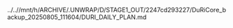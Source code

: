 ../..//mnt/h/ARCHIVE/.UNWRAP/D/STAGE1_OUT/2247cd293227/DuRiCore_backup_20250805_111604/DURI_DAILY_PLAN.md